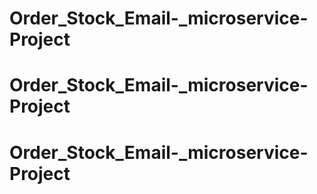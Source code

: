 # Order_Stock_Email-_microservice-Project
# Order_Stock_Email-_microservice-Project
# Order_Stock_Email-_microservice-Project
